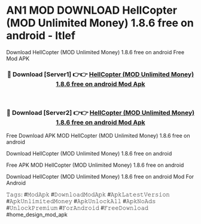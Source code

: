 # AN1 MOD DOWNLOAD HellCopter (MOD Unlimited Money) 1.8.6 free on android - ltlef
Download HellCopter (MOD Unlimited Money) 1.8.6 free on android Free Mod APK

<div align="center">
<h3>🔴 Download [Server1] 👉👉 <a href="https://apk-comot.site?title=HellCopter_(MOD_Unlimited_Money)_1.8.6_free_on_android">HellCopter (MOD Unlimited Money) 1.8.6 free on android Mod Apk</a></h3><br>

<h3>🔴 Download [Server2] 👉👉 <a href="https://apk-comot.site?title=HellCopter_(MOD_Unlimited_Money)_1.8.6_free_on_android">HellCopter (MOD Unlimited Money) 1.8.6 free on android Mod Apk</a></h3>
</div>


Free Download APK MOD HellCopter (MOD Unlimited Money) 1.8.6 free on android

Download HellCopter (MOD Unlimited Money) 1.8.6 free on android 

Free APK MOD HellCopter (MOD Unlimited Money) 1.8.6 free on android 

Download HellCopter (MOD Unlimited Money) 1.8.6 free on android Mod For Android

𝚃𝚊𝚐𝚜: #𝙼𝚘𝚍𝙰𝚙𝚔 #𝙳𝚘𝚠𝚗𝚕𝚘𝚊𝚍𝙼𝚘𝚍𝙰𝚙𝚔 #𝙰𝚙𝚔𝙻𝚊𝚝𝚎𝚜𝚝𝚅𝚎𝚛𝚜𝚒𝚘𝚗 #𝙰𝚙𝚔𝚄𝚗𝚕𝚒𝚖𝚒𝚝𝚎𝚍𝙼𝚘𝚗𝚎𝚢 #𝙰𝚙𝚔𝚄𝚗𝚕𝚘𝚌𝚔𝙰𝚕𝚕 #𝙰𝚙𝚔𝙽𝚘𝙰𝚍𝚜 #𝚄𝚗𝚕𝚘𝚌𝚔𝙿𝚛𝚎𝚖𝚒𝚞𝚖 #𝙵𝚘𝚛𝙰𝚗𝚍𝚛𝚘𝚒𝚍 #𝙵𝚛𝚎𝚎𝙳𝚘𝚠𝚗𝚕𝚘𝚊𝚍 #home_design_mod_apk